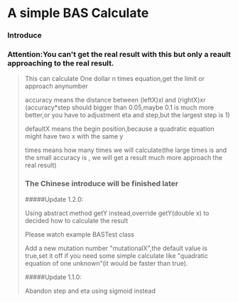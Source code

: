 # A simple BAS Calculate


### Introduce
### Attention:You can't get the real result with this but only a reault approaching to the real result.
> This can calculate One dollar n times equation,get the limit or approach anynumber
> 
>accuracy means the distance between (leftX)xl and (rightX)xr (accuracy*step should bigger than 0.05,maybe 0.1 is much more better,or you have to adjustment eta and step,but the largest step is 1)
>
>defaultX means the begin position,because a quadratic equation might have two x with the same y
>
>times means how many times we will calculate(the large times is and the small accuracy is , we will get a result much more approach the real result)
>
> ### The Chinese introduce will be finished later
>
>#####Update 1.2.0:
>
>Using abstract method getY instead,override getY(double x) to decided how to calculate the result
>
>Please watch example BASTest class
>
>Add a new mutation number "mutationalX",the default value is true,set it off if you need some simple calculate like "quadratic equation of one unknown"(it would be faster than true).
>
>#####Update 1.1.0:
>
>Abandon step and eta using sigmoid instead
>